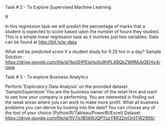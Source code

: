 Task # 2 - To Explore
Supervised Machine Learning

9

In this regression task we will predict the percentage of
marks that a student is expected to score based upon the
number of hours they studied. This is a simple linear
regression task as it involves just two variables.
Data can be found at http://bit.ly/w-data

What will be predicted score if a student study for 9.25 hrs in a
day?
Sample Solution :
https://drive.google.com/file/d/1koGHPElsHuXo9HPL4BQkZWRMJkOEHiv4/view


Task # 5 - To explore Business
Analytics

Perform ‘Exploratory Data Analysis’ on the provided dataset
‘SampleSuperstore’
You are the business owner of the retail firm and want to see
how your company is performing. You are interested in finding
out the weak areas where you can work to make more profit.
What all business problems you can derive by looking into the
data? You can choose any of the tool of your choice
(Python/R/Tableau/PowerBI/Excel)
Dataset:
https://drive.google.com/file/d/1lV7is1B566UQPYzzY8R2ZmOritTW299S/

